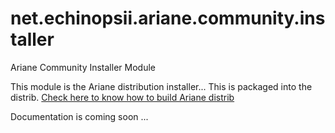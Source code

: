 net.echinopsii.ariane.community.installer
=========================================

Ariane Community Installer Module


This module is the Ariane distribution installer... This is packaged into the distrib. [Check here to know how to build Ariane distrib](https://github.com/echinopsii/net.echinopsii.ariane.community.installer)


Documentation is coming soon ...